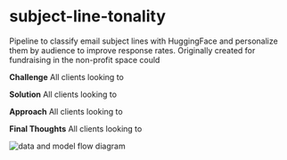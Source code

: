 # subject-line-tonality
Pipeline to classify email subject lines with HuggingFace and personalize them by audience to improve response rates. Originally created for fundraising in the non-profit space could 

<b>Challenge</b>
All clients looking to 

<b>Solution</b>
All clients looking to 

<b>Approach</b>
All clients looking to 

<b>Final Thoughts</b>
All clients looking to 


<img src="https://user-images.githubusercontent.com/4154159/213568943-cb322f14-da53-4e6e-baa6-f9fb374d2b19.jpg" alt="data and model flow diagram" title="Modeling Pipeline">

